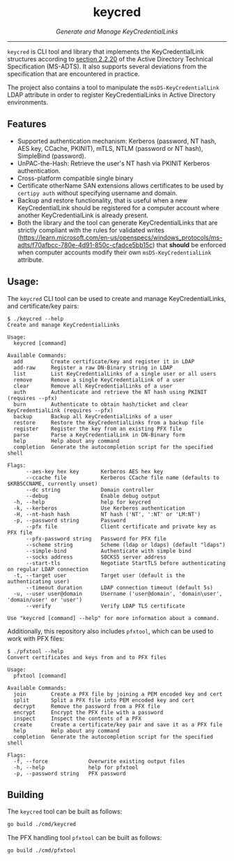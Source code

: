 <p align="center">
  <h1 align="center"><b>keycred</b></h1>
  <p align="center"><i>Generate and Manage KeyCredentialLinks</i></p>
 </p>

---

`keycred` is CLI tool and library that implements the KeyCredentialLink
structures according to [section
2.2.20](https://learn.microsoft.com/en-us/openspecs/windows_protocols/ms-adts/de61eb56-b75f-4743-b8af-e9be154b47af)
of the Active Directory Technical Specification (MS-ADTS). It also supports
several deviations from the specification that are encountered in practice.

The project also contains a tool to manipulate the `msDS-KeyCredentialLink` LDAP
attribute in order to register KeyCredentialLinks in Active Directory
environments.

## Features

* Supported authentication mechanism: Kerberos (password, NT hash, AES key,
  CCache, PKINIT), mTLS, NTLM (password or NT hash), SimpleBind (password).
* UnPAC-the-Hash: Retrieve the user's NT hash via PKINIT Kerberos
  authentication.
* Cross-platform compatible single binary
* Certificate otherName SAN extensions allows certificates to be used by
  `certipy auth` without specifying username and domain.
* Backup and restore functionality, that is useful when a new KeyCredentialLink
  should be registered for a computer account where another KeyCredentialLink is
  already present.
* Both the library and the tool can generate KeyCredentialLinks that are
  strictly compliant with the rules for validated writes
  (https://learn.microsoft.com/en-us/openspecs/windows_protocols/ms-adts/f70afbcc-780e-4d91-850c-cfadce5bb15c)
  that **should** be enforced when computer accounts modify their own
  `msDS-KeyCredentialLink` attribute.

## Usage:

The `keycred` CLI tool can be used to create and manage KeyCredentialLinks, and
certificate/key pairs:

```
$ ./keycred --help
Create and manage KeyCredentialLinks

Usage:
  keycred [command]

Available Commands:
  add         Create certificate/key and register it in LDAP
  add-raw     Register a raw DN-Binary string in LDAP
  list        List KeyCredentialLinks of a single user or all users
  remove      Remove a single KeyCredentialLink of a user
  clear       Remove all KeyCredentialLinks of a user
  auth        Authenticate and retrieve the NT hash using PKINIT (requires --pfx)
  burn        Authenticate to obtain hash/ticket and clear KeyCredentialLink (requires --pfx)
  backup      Backup all KeyCredentialLinks of a user
  restore     Restore the KeyCredentialLinks from a backup file
  register    Register the key from an existing PFX file
  parse       Parse a KeyCredentialLink in DN-Binary form
  help        Help about any command
  completion  Generate the autocompletion script for the specified shell

Flags:
      --aes-key hex key       Kerberos AES hex key
      --ccache file           Kerberos CCache file name (defaults to $KRB5CCNAME, currently unset)
      --dc string             Domain controller
      --debug                 Enable debug output
  -h, --help                  help for keycred
  -k, --kerberos              Use Kerberos authentication
  -H, --nt-hash hash          NT hash ('NT', ':NT' or 'LM:NT')
  -p, --password string       Password
      --pfx file              Client certificate and private key as PFX file
      --pfx-password string   Password for PFX file
      --scheme string         Scheme (ldap or ldaps) (default "ldaps")
      --simple-bind           Authenticate with simple bind
      --socks address         SOCKS5 server address
      --start-tls             Negotiate StartTLS before authenticating on regular LDAP connection
  -t, --target user           Target user (default is the authenticating user)
      --timeout duration      LDAP connection timeout (default 5s)
  -u, --user user@domain      Username ('user@domain', 'domain\user', 'domain/user' or 'user')
      --verify                Verify LDAP TLS certificate

Use "keycred [command] --help" for more information about a command.
```

Additionally, this repository also includes `pfxtool`, which can be used to work
with PFX files:

```
$ ./pfxtool --help
Convert certificates and keys from and to PFX files

Usage:
  pfxtool [command]

Available Commands:
  join        Create a PFX file by joining a PEM encoded key and cert
  split       Split a PFX file into PEM encoded key and cert
  decrypt     Remove the password from a PFX file
  encrypt     Encrypt the PFX file with a password
  inspect     Inspect the contents of a PFX
  create      Create a certificate/key pair and save it as a PFX file
  help        Help about any command
  completion  Generate the autocompletion script for the specified shell

Flags:
  -f, --force             Overwrite existing output files
  -h, --help              help for pfxtool
  -p, --password string   PFX password
```

## Building

The `keycred` tool can be built as follows:

```sh
go build ./cmd/keycred
```

The PFX handling tool `pfxtool` can be built as follows:

```sh
go build ./cmd/pfxtool
```
